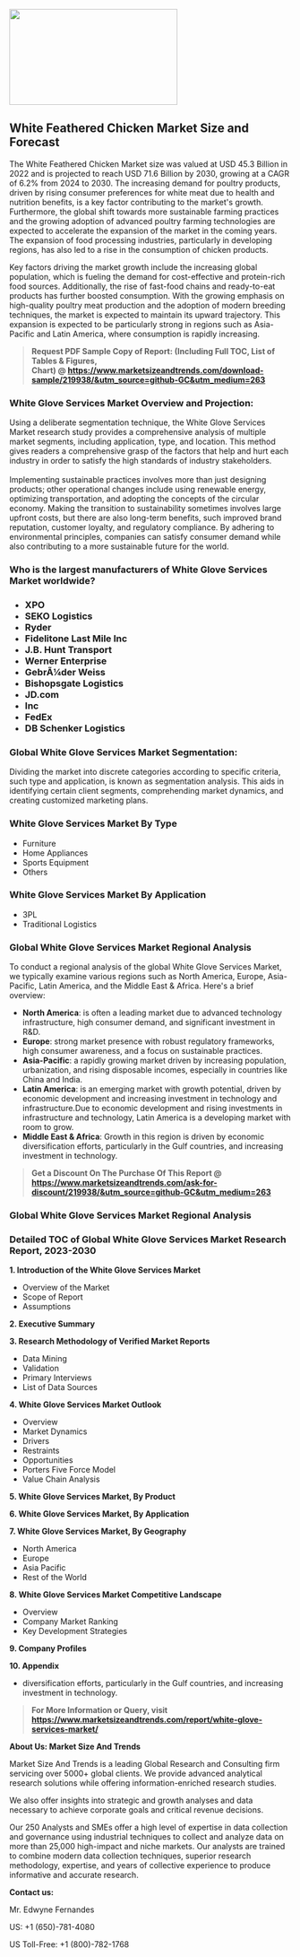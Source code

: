 <p><img class="alignnone size-medium wp-image-20088" src="https://ffe5etoiles.com/wp-content/uploads/2024/12/MST1-300x171.png" alt="" width="300" height="171" /></p><h2>White Feathered Chicken Market Size and Forecast</h2><p>The White Feathered Chicken Market size was valued at USD 45.3 Billion in 2022 and is projected to reach USD 71.6 Billion by 2030, growing at a CAGR of 6.2% from 2024 to 2030. The increasing demand for poultry products, driven by rising consumer preferences for white meat due to health and nutrition benefits, is a key factor contributing to the market's growth. Furthermore, the global shift towards more sustainable farming practices and the growing adoption of advanced poultry farming technologies are expected to accelerate the expansion of the market in the coming years. The expansion of food processing industries, particularly in developing regions, has also led to a rise in the consumption of chicken products.</p><p>Key factors driving the market growth include the increasing global population, which is fueling the demand for cost-effective and protein-rich food sources. Additionally, the rise of fast-food chains and ready-to-eat products has further boosted consumption. With the growing emphasis on high-quality poultry meat production and the adoption of modern breeding techniques, the market is expected to maintain its upward trajectory. This expansion is expected to be particularly strong in regions such as Asia-Pacific and Latin America, where consumption is rapidly increasing.</p></p><blockquote id="" class=""><strong>Request PDF Sample Copy of Report: (Including Full TOC, List of Tables &amp; Figures, Chart)&nbsp;@&nbsp;<strong><a href="https://www.marketsizeandtrends.com/download-sample/219938/&utm_source=github-GC&utm_medium=263" target="_blank">https://www.marketsizeandtrends.com/download-sample/219938/&utm_source=github-GC&utm_medium=263</a></strong></strong></blockquote><h3 id="" class="">White Glove Services Market&nbsp;Overview and Projection:</h3><p id="" class="">Using a deliberate segmentation technique, the White Glove Services Market research study provides a comprehensive analysis of multiple market segments, including application, type, and location. This method gives readers a comprehensive grasp of the factors that help and hurt each industry in order to satisfy the high standards of industry stakeholders. <br /> <br />Implementing sustainable practices involves more than just designing products; other operational changes include using renewable energy, optimizing transportation, and adopting the concepts of the circular economy. Making the transition to sustainability sometimes involves large upfront costs, but there are also long-term benefits, such improved brand reputation, customer loyalty, and regulatory compliance. By adhering to environmental principles, companies can satisfy consumer demand while also contributing to a more sustainable future for the world.</p><h3 id="" class="">Who is the largest manufacturers of&nbsp;White Glove Services Market worldwide?</h3><h3 class=""><p><ul><li>XPO </li><li> SEKO Logistics </li><li> Ryder </li><li> Fidelitone Last Mile Inc </li><li> J.B. Hunt Transport </li><li> Werner Enterprise </li><li> GebrÃ¼der Weiss </li><li> Bishopsgate Logistics </li><li> JD.com </li><li> Inc </li><li> FedEx </li><li> DB Schenker Logistics</li></ul></p></h3><h3 id="" class="">Global&nbsp;White Glove Services Market Segmentation:</h3><p id="" class="">Dividing the market into discrete categories according to specific criteria, such type and application, is known as segmentation analysis. This aids in identifying certain client segments, comprehending market dynamics, and creating customized marketing plans.</p><h3 id="" class="">White Glove Services Market&nbsp;By Type</h3><p><p><ul><li>Furniture</li><li> Home Appliances</li><li> Sports Equipment</li><li> Others</p></li></ul></p></p><h3 id="" class="">White Glove Services Market&nbsp;By Application</h3><p class=""><p><ul><li>3PL</li><li> Traditional Logistics</li></ul></p></p><h3 id="" class="">Global White Glove Services Market Regional Analysis</h3><p id="" class="">To conduct a regional analysis of the global White Glove Services Market, we typically examine various regions such as North America, Europe, Asia-Pacific, Latin America, and the Middle East &amp; Africa. Here's a brief overview:</p><ul><li><strong>North America</strong>: is often a leading market due to advanced technology infrastructure, high consumer demand, and significant investment in R&amp;D.</li><li><strong>Europe</strong>: strong market presence with robust regulatory frameworks, high consumer awareness, and a focus on sustainable practices.</li><li><strong>Asia-Pacific</strong>: a rapidly growing market driven by increasing population, urbanization, and rising disposable incomes, especially in countries like China and India.</li><li><strong>Latin America</strong>: is an emerging market with growth potential, driven by economic development and increasing investment in technology and infrastructure.Due to economic development and rising investments in infrastructure and technology, Latin America is a developing market with room to grow.</li><li><strong>Middle East &amp; Africa</strong>: Growth in this region is driven by economic diversification efforts, particularly in the Gulf countries, and increasing investment in technology.</li></ul><blockquote id="" class=""><strong>Get a Discount On The Purchase Of This Report @ <strong><a href="https://www.marketsizeandtrends.com/ask-for-discount/219938/&utm_source=github-GC&utm_medium=263" target="_blank">https://www.marketsizeandtrends.com/ask-for-discount/219938/&utm_source=github-GC&utm_medium=263</a></strong></strong></blockquote><h3 id="" class="">Global White Glove Services Market Regional Analysis</h3><h3 id="" class="">Detailed TOC of Global White Glove Services Market Research Report, 2023-2030</h3><p id="" class=""><strong>1. Introduction of the White Glove Services Market</strong></p><ul><li>Overview of the Market</li><li>Scope of Report</li><li>Assumptions</li></ul><p id="" class=""><strong>2. Executive Summary</strong></p><p id="" class=""><strong>3. Research Methodology of Verified Market Reports</strong></p><ul><li>Data Mining</li><li>Validation</li><li>Primary Interviews</li><li>List of Data Sources</li></ul><p id="" class=""><strong>4. White Glove Services Market Outlook</strong></p><ul><li>Overview</li><li>Market Dynamics</li><li>Drivers</li><li>Restraints</li><li>Opportunities</li><li>Porters Five Force Model</li><li>Value Chain Analysis</li></ul><p id="" class=""><strong>5. White Glove Services Market, By Product</strong></p><p id="" class=""><strong>6. White Glove Services Market, By Application</strong></p><p id="" class=""><strong>7. White Glove Services Market, By Geography</strong></p><ul><li>North America</li><li>Europe</li><li>Asia Pacific</li><li>Rest of the World</li></ul><p id="" class=""><strong>8. White Glove Services Market Competitive Landscape</strong></p><ul><li>Overview</li><li>Company Market Ranking</li><li>Key Development Strategies</li></ul><p id="" class=""><strong>9. Company Profiles</strong></p><p id="" class=""><strong>10. Appendix</strong></p><ul><li>diversification efforts, particularly in the Gulf countries, and increasing investment in technology.</li></ul><blockquote id="" class=""><strong>For More Information or Query, visit <strong><strong><a href="https://www.marketsizeandtrends.com/report/white-glove-services-market/" target="_blank">https://www.marketsizeandtrends.com/report/white-glove-services-market/</a></strong></strong></strong></blockquote><p id="" class=""><strong>About Us: Market Size And Trends</strong></p><p id="" class="">Market Size And Trends is a leading Global Research and Consulting firm servicing over 5000+ global clients. We provide advanced analytical research solutions while offering information-enriched research studies.</p><p id="" class="">We also offer insights into strategic and growth analyses and data necessary to achieve corporate goals and critical revenue decisions.</p><p id="" class="">Our 250 Analysts and SMEs offer a high level of expertise in data collection and governance using industrial techniques to collect and analyze data on more than 25,000 high-impact and niche markets. Our analysts are trained to combine modern data collection techniques, superior research methodology, expertise, and years of collective experience to produce informative and accurate research.</p><p id="" class=""><strong>Contact us:</strong></p><p id="" class="">Mr. Edwyne Fernandes</p><p id="" class="">US: +1 (650)-781-4080</p><p id="" class="">US Toll-Free: +1 (800)-782-1768</p>
